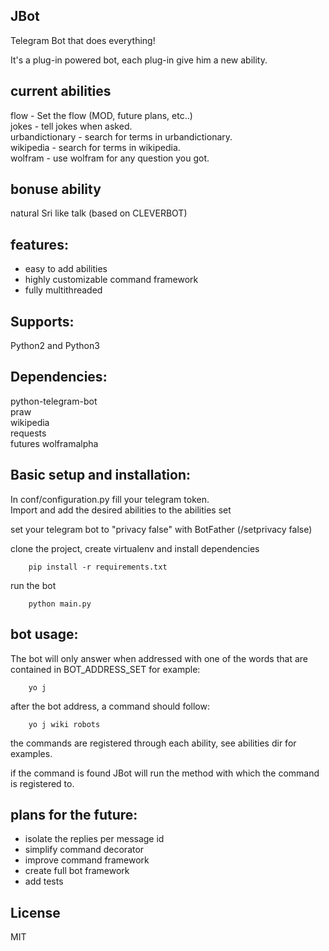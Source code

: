 JBot
----
Telegram Bot that does everything!

It's a plug-in powered bot, each plug-in give him a new ability.

current abilities
-----------------
flow - Set the flow (MOD, future plans, etc..)  
jokes - tell jokes when asked.  
urbandictionary - search for terms in urbandictionary.  
wikipedia - search for terms in wikipedia.  
wolfram - use wolfram for any question you got.  

bonuse ability
--------------
natural Sri like talk (based on CLEVERBOT)

features:
---------
 * easy to add abilities
 * highly customizable command framework
 * fully multithreaded

Supports:
--------
Python2 and Python3

Dependencies:
-------------
python-telegram-bot  
praw  
wikipedia  
requests  
futures
wolframalpha

Basic setup and installation:
-----------------------------
 In conf/configuration.py fill your telegram token.  
 Import and add the desired abilities to the abilities set

 set your telegram bot to "privacy false" with BotFather (/setprivacy false)

 clone the project, create virtualenv and install dependencies  
 
        pip install -r requirements.txt
 run the bot
 
        python main.py

bot usage:
----------

The bot will only answer when addressed with one of the words that are contained in BOT_ADDRESS_SET
for example:  

        yo j

after the bot address, a command should follow:

        yo j wiki robots

the commands are registered through each ability, see abilities dir for examples.

if the command is found JBot will run the method with which the command is registered to.


plans for the future:
---------------------
 * isolate the replies per message id
 * simplify command decorator
 * improve command framework
 * create full bot framework
 * add tests
 
  
License
----

MIT
